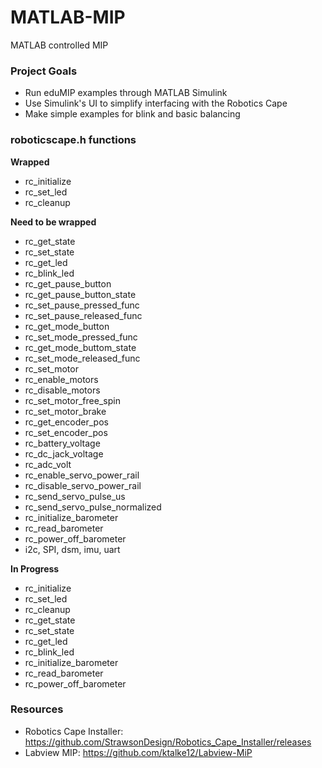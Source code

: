 # MATLAB-MIP
MATLAB controlled MIP

### Project Goals
* Run eduMIP examples through MATLAB Simulink
* Use Simulink's UI to simplify interfacing with the Robotics Cape
* Make simple examples for blink and basic balancing

### roboticscape.h functions
**Wrapped**
* rc_initialize
* rc_set_led
* rc_cleanup

**Need to be wrapped**
* rc_get_state
* rc_set_state
* rc_get_led
* rc_blink_led
* rc_get_pause_button
* rc_get_pause_button_state
* rc_set_pause_pressed_func
* rc_set_pause_released_func
* rc_get_mode_button
* rc_set_mode_pressed_func
* rc_get_mode_buttom_state
* rc_set_mode_released_func
* rc_set_motor
* rc_enable_motors
* rc_disable_motors
* rc_set_motor_free_spin
* rc_set_motor_brake
* rc_get_encoder_pos
* rc_set_encoder_pos
* rc_battery_voltage
* rc_dc_jack_voltage
* rc_adc_volt
* rc_enable_servo_power_rail
* rc_disable_servo_power_rail
* rc_send_servo_pulse_us
* rc_send_servo_pulse_normalized
* rc_initialize_barometer
* rc_read_barometer
* rc_power_off_barometer
* i2c, SPI, dsm, imu, uart

**In Progress**
* rc_initialize
* rc_set_led
* rc_cleanup
* rc_get_state
* rc_set_state
* rc_get_led
* rc_blink_led
* rc_initialize_barometer
* rc_read_barometer
* rc_power_off_barometer

### Resources
* Robotics Cape Installer: https://github.com/StrawsonDesign/Robotics_Cape_Installer/releases
* Labview MIP: https://github.com/ktalke12/Labview-MiP
